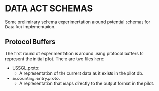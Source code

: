 # DATA ACT SCHEMAS

Some preliminary schema experimentation around potential schemas for Data Act implementation.

## Protocol Buffers

The first round of experimentation is around using protocol buffers to represent the initial pilot. There are two files here:

* USSGL.proto:
  * A representation of the current data as it exists in the pilot db.
* accounting_entry.proto:
  * A representation that maps directly to the output format in the pilot.